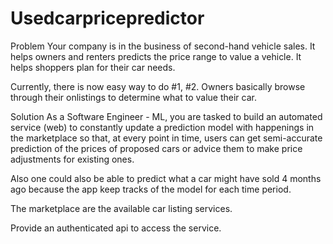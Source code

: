 # Usedcarpricepredictor

Problem
Your company is in the business of second-hand vehicle sales.
It helps owners and renters predicts the price range to value a vehicle.
It helps shoppers plan for their car needs.

Currently, there is now easy way to do #1, #2. Owners basically browse through their onlistings to determine what  to value their car.

Solution
As a Software Engineer - ML, you are tasked to build an automated service (web) to constantly update a prediction model with happenings in the marketplace so that, at every point in time, users can get semi-accurate prediction of the prices of proposed cars or advice them to make price adjustments for existing ones.

Also one could also be able to predict what a car might have sold 4 months ago because the app keep tracks of the model for each time period.

The marketplace are the available car listing services.

Provide an authenticated api to access the service.
